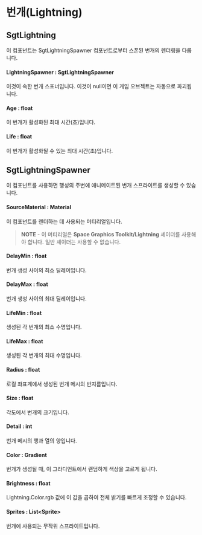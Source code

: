 # 번개(Lightning)

## SgtLightning

이 컴포넌트는 SgtLightningSpawner 컴포넌트로부터 스폰된 번개의 렌더링을 다룹니다.

#### LightningSpawner : SgtLightningSpawner

이것이 속한 번개 스포너입니다. 이것이 null이면 이 게임 오브젝트는 자동으로 파괴됩니다.

#### Age : float

이 번개가 활성화된 최대 시간(초)입니다.

#### Life : float

이 번개가 활성화될 수 있는 최대 시간(초)입니다.

## SgtLightningSpawner

이 컴포넌트를 사용하면 행성의 주변에 애니메이트된 번개 스프라이트를 생성할 수 있습니다.

#### SourceMaterial : Material

이 컴포넌트를 렌더하는 데 사용되는 머티리얼입니다.

> **NOTE** - 이 머티리얼은 **Space Graphics Toolkit/Lightning** 셰이더를 사용해야 합니다. 일반 셰이더는 사용할 수 없습니다.

#### DelayMin : float

번개 생성 사이의 최소 딜레이입니다.

#### DelayMax : float

번개 생성 사이의 최대 딜레이입니다.

#### LifeMin : float

생성된 각 번개의 최소 수명입니다.

#### LifeMax : float

생성된 각 번개의 최대 수명입니다.

#### Radius : float

로컬 좌표계에서 생성된 번개 메시의 반지름입니다.

#### Size : float

각도에서 번개의 크기입니다.

#### Detail : int

번개 메시의 행과 열의 양입니다.

#### Color : Gradient

번개가 생성될 때, 이 그라디언트에서 랜덤하게 색상을 고르게 됩니다.

#### Brightness : float

Lightning.Color.rgb 값에 이 값을 곱하여 전체 밝기를 빠르게 조정할 수 있습니다.

#### Sprites : List\<Sprite>

번개에 사용되는 무작위 스프라이트입니다.

